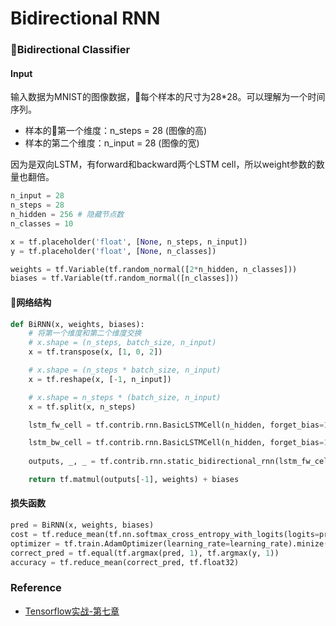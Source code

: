 # Bidirectional RNN


### Bidirectional Classifier

#### Input

输入数据为MNIST的图像数据，每个样本的尺寸为28*28。可以理解为一个时间序列。
- 样本的第一个维度：n_steps = 28 (图像的高)
- 样本的第二个维度：n_input = 28 (图像的宽)

因为是双向LSTM，有forward和backward两个LSTM cell，所以weight参数的数量也翻倍。

```python
n_input = 28
n_steps = 28
n_hidden = 256 # 隐藏节点数
n_classes = 10 

x = tf.placeholder('float', [None, n_steps, n_input])
y = tf.placeholder('float', [None, n_classes])

weights = tf.Variable(tf.random_normal([2*n_hidden, n_classes]))
biases = tf.Variable(tf.random_normal([n_classes]))


```

#### 网络结构

```python
def BiRNN(x, weights, biases):
    # 将第一个维度和第二个维度交换
    # x.shape = (n_steps, batch_size, n_input)
    x = tf.transpose(x, [1, 0, 2])

    # x.shape = (n_steps * batch_size, n_input)
    x = tf.reshape(x, [-1, n_input])

    # x.shape = n_steps * (batch_size, n_input)
    x = tf.split(x, n_steps)

    lstm_fw_cell = tf.contrib.rnn.BasicLSTMCell(n_hidden, forget_bias=1.0)

    lstm_bw_cell = tf.contrib.rnn.BasicLSTMCell(n_hidden, forget_bias=1.0)
    
    outputs, _, _ = tf.contrib.rnn.static_bidirectional_rnn(lstm_fw_cell, lstm_bw_cell, dtype=tf.float32)

    return tf.matmul(outputs[-1], weights) + biases

```


#### 损失函数

```python
pred = BiRNN(x, weights, biases)
cost = tf.reduce_mean(tf.nn.softmax_cross_entropy_with_logits(logits=pred, lables=y))
optimizer = tf.train.AdamOptimizer(learning_rate=learning_rate).minize(cost)
correct_pred = tf.equal(tf.argmax(pred, 1), tf.argmax(y, 1))
accuracy = tf.reduce_mean(correct_pred, tf.float32)


```

### Reference
- [Tensorflow实战-第七章]()
